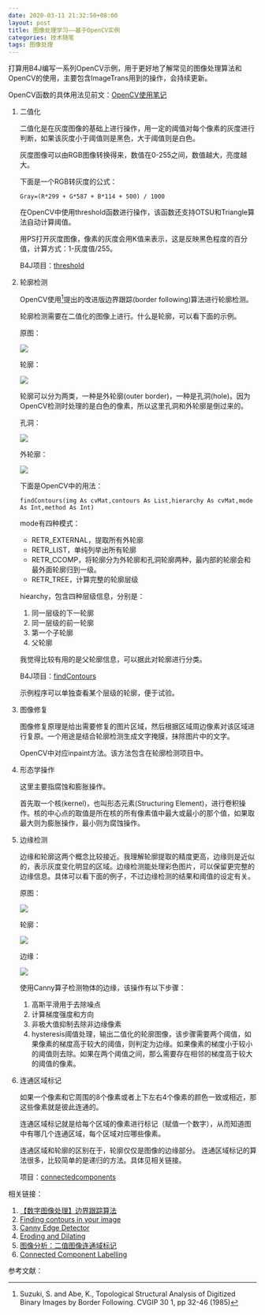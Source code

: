 ```yaml
---
date: 2020-03-11 21:32:50+08:00
layout: post
title: 图像处理学习——基于OpenCV实例
categories: 技术随笔
tags: 图像处理
---
```


打算用B4J编写一系列OpenCV示例，用于更好地了解常见的图像处理算法和OpenCV的使用，主要包含ImageTrans用到的操作，会持续更新。

OpenCV函数的具体用法见前文：[OpenCV使用笔记](/opencv/)

1. 二值化

	二值化是在灰度图像的基础上进行操作，用一定的阈值对每个像素的灰度进行判断，如果该灰度小于阈值则是黑色，大于阈值则是白色。

	灰度图像可以由RGB图像转换得来，数值在0-255之间，数值越大，亮度越大。

	下面是一个RGB转灰度的公式：

	`Gray=(R*299 + G*587 + B*114 + 500) / 1000`

	在OpenCV中使用threshold函数进行操作，该函数还支持OTSU和Triangle算法自动计算阈值。

	用PS打开灰度图像，像素的灰度会用K值来表示，这是反映黑色程度的百分值，计算方式：1-灰度值/255。

	B4J项目：[threshold](https://github.com/xulihang/opencv_examples/tree/master/threshold)

2. 轮廓检测

	OpenCV使用[^suzuki]提出的改进版边界跟踪(border following)算法进行轮廓检测。

	轮廓检测需要在二值化的图像上进行。什么是轮廓，可以看下面的示例。

	原图：

	![](/album/opencv/cup.jpg)

	轮廓：

	![](/album/opencv/cup_contours.jpg)

	轮廓可以分为两类，一种是外轮廓(outer border)，一种是孔洞(hole)。因为OpenCV检测时处理的是白色的像素，所以这里孔洞和外轮廓是倒过来的。

	孔洞：

	![](/album/opencv/cup_outer_border.jpg)

	外轮廓：

	![](/album/opencv/cup_hole.jpg)

	下面是OpenCV中的用法：

	`findContours(img As cvMat,contours As List,hierarchy As cvMat,mode As Int,method As Int)`

	mode有四种模式：

	* RETR_EXTERNAL，提取所有外轮廓
	* RETR_LIST，单纯列举出所有轮廓
	* RETR_CCOMP，将轮廓分为外轮廓和孔洞轮廓两种，最内部的轮廓会和最外面轮廓归到一级。
	* RETR_TREE，计算完整的轮廓层级
	
	hiearchy，包含四种层级信息，分别是：
	
	1. 同一层级的下一轮廓
	2. 同一层级的前一轮廓
	3. 第一个子轮廓
	4. 父轮廓
	
	我觉得比较有用的是父轮廓信息，可以据此对轮廓进行分类。
	

	B4J项目：[findContours](https://github.com/xulihang/opencv_examples/tree/master/findContours)

	示例程序可以单独查看某个层级的轮廓，便于试验。

3. 图像修复

	图像修复原理是给出需要修复的图片区域，然后根据区域周边像素对该区域进行复原。一个用途是结合轮廓检测生成文字掩膜，抹除图片中的文字。
	
	OpenCV中对应inpaint方法。该方法包含在轮廓检测项目中。
	
4. 形态学操作

	这里主要指腐蚀和膨胀操作。

	首先取一个核(kernel)，也叫形态元素(Structuring Element)，进行卷积操作。核的中心点的取值是所在核的所有像素值中最大或最小的那个值，如果取最大则为膨胀操作，最小则为腐蚀操作。

5. 边缘检测

	边缘和轮廓这两个概念比较接近。我理解轮廓提取的精度更高，边缘则是近似的，表示灰度变化明显的区域。边缘检测能处理彩色图片，可以保留更完整的边缘信息。具体可以看下面的例子，不过边缘检测的结果和阈值的设定有关。

	原图：

	![](/album/opencv/text.png)

	轮廓：

	![](/album/opencv/text_contours.jpg)

	边缘：

	![](/album/opencv/text_canny.jpg)

	使用Canny算子检测物体的边缘，该操作有以下步骤：

	1. 高斯平滑用于去除噪点
	2. 计算梯度强度和方向
	3. 非极大值抑制去除非边缘像素
	4. hysteresis阈值处理，输出二值化的轮廓图像，该步骤需要两个阈值，如果像素的梯度高于较大的阈值，则判定为边缘。如果像素的梯度小于较小的阈值则去除。如果在两个阈值之间，那么需要存在相邻的梯度高于较大的阈值的像素。

6. 连通区域标记

	如果一个像素和它周围的8个像素或者上下左右4个像素的颜色一致或相近，那这些像素就是彼此连通的。
	
	连通区域标记就是给每个区域的像素进行标记（赋值一个数字），从而知道图中有哪几个连通区域，每个区域对应哪些像素。
	
	连通区域和轮廓的区别在于，轮廓仅仅是图像的边缘部分。
	连通区域标记的算法很多，比较简单的是递归的方法。具体见相关链接。
	
	项目：[connectedcomponents](https://github.com/xulihang/opencv_examples/tree/master/connectedcomponents)

	
相关链接：

1. [【数字图像处理】边界跟踪算法 ](https://www.cnblogs.com/-wenli/p/11719012.html)
2. [Finding contours in your image](https://docs.opencv.org/2.4/doc/tutorials/imgproc/shapedescriptors/find_contours/find_contours.html)
3. [Canny Edge Detector](https://docs.opencv.org/2.4/doc/tutorials/imgproc/imgtrans/canny_detector/canny_detector.html)
4. [Eroding and Dilating](https://docs.opencv.org/2.4/doc/tutorials/imgproc/erosion_dilatation/erosion_dilatation.html)
5. [图像分析：二值图像连通域标记 ](https://www.cnblogs.com/ronny/p/img_aly_01.html)
6. [Connected Component Labelling](https://www.aishack.in/tutorials/labelling-connected-components-example/)


参考文献：

[^suzuki]: Suzuki, S. and Abe, K., Topological Structural Analysis of Digitized Binary Images by Border Following. CVGIP 30 1, pp 32-46 (1985)

